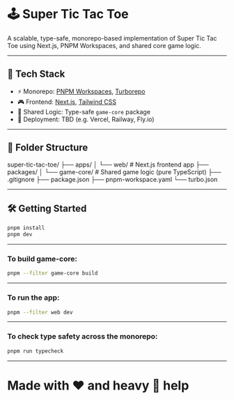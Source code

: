 # 🕹️ Super Tic Tac Toe

A scalable, type-safe, monorepo-based implementation of Super Tic Tac Toe using Next.js, PNPM Workspaces, and shared core game logic.

---

## 🧱 Tech Stack

- ⚡️ Monorepo: [PNPM Workspaces](https://pnpm.io/workspaces), [Turborepo](https://turbo.build/)
- 🎮 Frontend: [Next.js](https://nextjs.org/), [Tailwind CSS](https://tailwindcss.com/)
- 🔁 Shared Logic: Type-safe `game-core` package
- 🚀 Deployment: TBD (e.g. Vercel, Railway, Fly.io)

---

## 📁 Folder Structure

super-tic-tac-toe/
├── apps/
│   └── web/              # Next.js frontend app
├── packages/
│   └── game-core/        # Shared game logic (pure TypeScript)
├── .gitignore
├── package.json
├── pnpm-workspace.yaml
└── turbo.json


---

## 🛠️ Getting Started

```bash
pnpm install
pnpm dev
```

---

### To build game-core:

```bash
pnpm --filter game-core build
```

---

### To run the app:

```bash
pnpm --filter web dev
```

---

### To check type safety across the monorepo:

```bash
pnpm run typecheck
```

---


# Made with ❤️ and heavy 🤖 help
